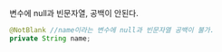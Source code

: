 변수에 null과 빈문자열, 공백이 안된다.

```java
@NotBlank //name이라는 변수에 null과 빈문자열 공백이 불가.
private String name;
```